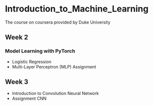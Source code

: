# Introduction_to_Machine_Learning
The course on coursera provided by Duke University

## Week 2
### Model Learning with PyTorch
* Logistic Regression
* Multi-Layer Perceptron (MLP) Assignment

## Week 3
* Introduction to Convolution Neural Network
* Assignment CNN

